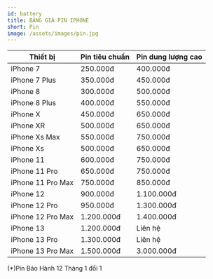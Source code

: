 ```yaml
---
id: battery
title: BẢNG GIÁ PIN IPHONE
short: Pin
image: /assets/images/pin.jpg
---
```

| Thiết bị          | Pin tiêu chuẩn | Pin dung lượng cao |
| ----------------- | -------------- | ------------------ |
| iPhone 7          | 250.000đ       | 400.000đ           |
| iPhone 7 Plus     | 350.000đ       | 450.000đ           |
| iPhone 8          | 300.000đ       | 500.000đ           |
| iPhone 8 Plus     | 400.000đ       | 550.000đ           |
| iPhone X          | 450.000đ       | 650.000đ           |
| iPhone XR         | 500.000đ       | 650.000đ           |
| iPhone Xs Max     | 550.000đ       | 750.000đ           |
| iPhone Xs         | 500.000đ       | 650.000đ           |
| iPhone 11         | 600.000đ       | 750.000đ           |
| iPhone 11 Pro     | 650.000đ       | 750.000đ           |
| iPhone 11 Pro Max | 750.000đ       | 850.000đ           |
| iPhone 12         | 900.000đ       | 1.100.000đ         |
| iPhone 12 Pro     | 950.000đ       | 1.300.000đ         |
| iPhone 12 Pro Max | 1.200.000đ     | 1.400.000đ         |
| iPhone 13         | 1.200.000đ     | Liên hệ            |
| iPhone 13 Pro     | 1.300.000đ     | Liên hệ            |
| iPhone 13 Pro Max | 1.500.000đ     | 3.000.000đ         |

 (*)Pin Bảo Hành 12 Tháng 1 đổi 1